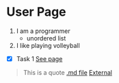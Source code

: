 # User Page
1. I am a programmer
   - unordered list
2. I like playing volleyball
- [x] Task 1
[See page](#user--page)
> This is a quote
[.md file](README.md)
[External](http://github.com)
